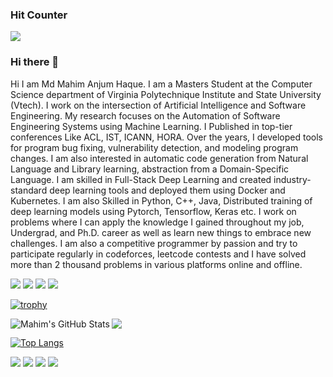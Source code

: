 
### Hit Counter

![](https://komarev.com/ghpvc/?username=mahimanzum&color=green)
### Hi there 👋
Hi I am Md Mahim Anjum Haque. I am a Masters Student at the Computer Science department of Virginia Polytechnique Institute and State University (Vtech). I work on the intersection of Artificial Intelligence and Software Engineering. My research focuses on the Automation of Software Engineering Systems using Machine Learning. I Published in top-tier conferences Like ACL, IST, ICANN, HORA. Over the years, I developed tools for program bug fixing, vulnerability detection, and modeling program changes. I am also interested in automatic code generation from Natural Language and Library learning, abstraction from a Domain-Specific Language. I am skilled in Full-Stack Deep Learning and created industry-standard deep learning tools and deployed them using Docker and Kubernetes. I am also Skilled in Python, C++, Java, Distributed training of deep learning models using Pytorch, Tensorflow, Keras etc. I work on problems where I can apply the knowledge I gained throughout my job, Undergrad, and Ph.D. career as well as learn new things to embrace new challenges. I am also a competitive programmer by passion and try to participate regularly in codeforces, leetcode contests and I have solved more than 2 thousand problems in various platforms online and offline.
<!--
**mahimanzum/mahimanzum** is a ✨ _special_ ✨ repository because its `README.md` (this file) appears on your GitHub profile.

Here are some ideas to get you started:

- 🔭 I’m currently working on ...
- 🌱 I’m currently learning ...
- 👯 I’m looking to collaborate on ...
- 🤔 I’m looking for help with ...
- 💬 Ask me about ...
- 📫 How to reach me: ...
- 😄 Pronouns: ...
- ⚡ Fun fact: ...
-->
![](https://raw.githubusercontent.com/mahimanzum/cf-stats/tree/main/output/light_card.svg#gh-dark-mode-only)
![](https://raw.githubusercontent.com/mahimanzum/cf-stats/tree/main/output/light_card.svg)
![](https://raw.githubusercontent.com/mahimanzum/cf-stats/tree/main/output/max_rating.svg)
![](https://raw.githubusercontent.com/mahimanzum/cf-stats/tree/main/output/rating.svg)

[![trophy](https://github-profile-trophy.vercel.app/?username=mahimanzum)](https://github.com/ryo-ma/github-profile-trophy)


<img align="left" alt="Mahim's GitHub Stats" src="https://github-readme-stats.vercel.app/api?username=mahimanzum&show_icons=true&hide_border=true" />

<img align="center" src="https://github-readme-streak-stats.herokuapp.com/?user=mahimanzum"/>

[![Top Langs](https://github-readme-stats.vercel.app/api/top-langs/?username=mahimanzum&langs_count=10)](https://github.com/anuraghazra/github-readme-stats)

![](https://raw.githubusercontent.com/mahimanzum/cf-stats/tree/main/output/light_card.svg#gh-dark-mode-only)
![](https://raw.githubusercontent.com/mahimanzum/cf-stats/tree/main/output/light_card.svg)
![](https://raw.githubusercontent.com/mahimanzum/cf-stats/tree/main/output/max_rating.svg)
![](https://raw.githubusercontent.com/mahimanzum/cf-stats/tree/main/output/rating.svg)

